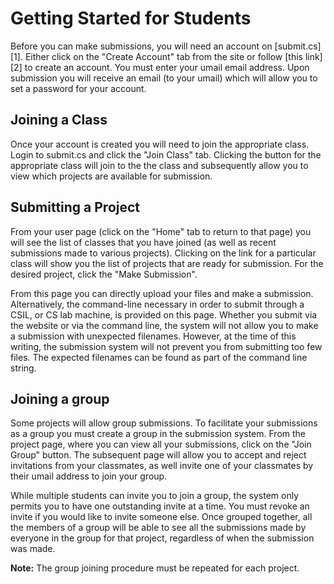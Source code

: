 # Getting Started for Students

Before you can make submissions, you will need an account on [submit.cs][1].
Either click on the "Create Account" tab from the site or follow [this link][2]
to create an account. You must enter your umail email address. Upon submission
you will receive an email (to your umail) which will allow you to set a password
for your account.


## Joining a Class

Once your account is created you will need to join the appropriate class. Login
to submit.cs and click the "Join Class" tab. Clicking the button for the
appropriate class will join to the the class and subsequently allow you to view
which projects are available for submission.


## Submitting a Project

From your user page (click on the "Home" tab to return to that page) you will
see the list of classes that you have joined (as well as recent submissions made
to various projects). Clicking on the link for a particular class will show you
the list of projects that are ready for submission. For the desired project,
click the "Make Submission".

From this page you can directly upload your files and make a submission.
Alternatively, the command-line necessary in order to submit through a CSIL, or
CS lab machine, is provided on this page. Whether you submit via the website or
via the command line, the system will not allow you to make a submission with
unexpected filenames. However, at the time of this writing, the submission
system will not prevent you from submitting too few files. The expected
filenames can be found as part of the command line string.


## Joining a group

Some projects will allow group submissions. To facilitate your submissions as a
group you must create a group in the submission system. From the project page,
where you can view all your submissions, click on the "Join Group" button. The
subsequent page will allow you to accept and reject invitations from your
classmates, as well invite one of your classmates by their umail address to join
your group.

While multiple students can invite you to join a group, the system only permits
you to have one outstanding invite at a time. You must revoke an invite if you
would like to invite someone else. Once grouped together, all the members of a
group will be able to see all the submissions made by everyone in the group for
that project, regardless of when the submission was made.

**Note:** The group joining procedure must be repeated for each project.

